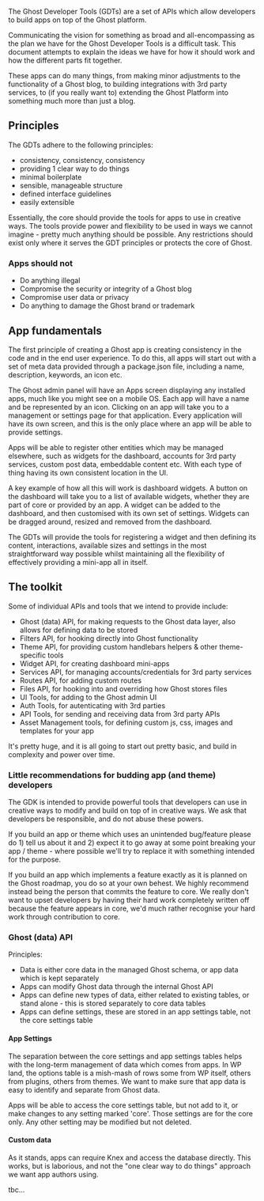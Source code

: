 The Ghost Developer Tools (GDTs) are a set of APIs which allow developers to build apps on top of the Ghost platform.

Communicating the vision for something as broad and all-encompassing as the plan we have for the Ghost Developer Tools is a difficult task. This document attempts to explain the ideas we have for how it should work and how the different parts fit together.

These apps can do many things, from making minor adjustments to the functionality of a Ghost blog, to building integrations with 3rd party services, to (if you really want to) extending the Ghost Platform into something much more than just a blog.


## Principles

The GDTs adhere to the following principles:

* consistency, consistency, consistency
* providing 1 clear way to do things
* minimal boilerplate
* sensible, manageable structure
* defined interface guidelines 
* easily extensible


Essentially, the core should provide the tools for apps to use in creative ways. The tools provide power and flexibility to be used in ways we cannot imagine - pretty much anything should be possible. Any restrictions should exist only where it serves the GDT principles or protects the core of Ghost. 

### Apps should not

* Do anything illegal
* Compromise the security or integrity of a Ghost blog
* Compromise user data or privacy
* Do anything to damage the Ghost brand or trademark


## App fundamentals

The first principle of creating a Ghost app is creating consistency in the code and in the end user experience. To do this, all apps will start out with a set of meta data provided through a package.json file, including a name, description, keywords, an icon etc.

The Ghost admin panel will have an Apps screen displaying any installed apps, much like you might see on a mobile OS. Each app will have a name and be represented by an icon. Clicking on an app will take you to a management or settings page for that application. Every application will have its own screen, and this is the only place where an app will be able to provide settings.

Apps will be able to register other entities which may be managed elsewhere, such as widgets for the dashboard, accounts for 3rd party services, custom post data, embeddable content etc. With each type of thing having its own consistent location in the UI.

A key example of how all this will work is dashboard widgets. A button on the dashboard will take you to a list of available widgets, whether they are part of core or provided by an app. A widget can be added to the dashboard, and then customised with its own set of settings. Widgets can be dragged around, resized and removed from the dashboard.

The GDTs will provide the tools for registering a widget and then defining its content, interactions, available sizes and settings in the most straightforward way possible whilst maintaining all the flexibility of effectively providing a mini-app all in itself.


## The toolkit

Some of individual APIs and tools that we intend to provide include:

- Ghost (data) API, for making requests to the Ghost data layer, also allows for defining data to be stored
- Filters API, for hooking directly into Ghost functionality
- Theme API, for providing custom handlebars helpers & other theme-specific tools
- Widget API, for creating dashboard mini-apps
- Services API, for managing accounts/credentials for 3rd party services
- Routes API, for adding custom routes
- Files API, for hooking into and overriding how Ghost stores files
- UI Tools, for adding to the Ghost admin UI
- Auth Tools, for autenticating with 3rd parties
- API Tools, for sending and receiving data from 3rd party APIs
- Asset Management tools, for defining custom js, css, images and templates for your app

It's pretty huge, and it is all going to start out pretty basic, and build in complexity and power over time.

### Little recommendations for budding app (and theme) developers

The GDK is intended to provide powerful tools that developers can use in creative ways to modify and build on top of in creative ways. We ask that developers be responsible, and do not abuse these powers.

If you build an app or theme which uses an unintended bug/feature please do 1) tell us about it and 2) expect it to go away at some point breaking your app / theme - where possible we'll try to replace it with something intended for the purpose.

If you build an app which implements a feature exactly as it is planned on the Ghost roadmap, you do so at your own behest. We highly recommend instead being the person that commits the feature to core. We really don't want to upset developers by having their hard work completely written off because the feature appears in core, we'd much rather recognise your hard work through contribution to core.

### Ghost (data) API

Principles:

- Data is either core data in the managed Ghost schema, or app data which is kept separately
- Apps can modify Ghost data through the internal Ghost API
- Apps can define new types of data, either related to existing tables, or stand alone - this is stored separately to core data tables
- Apps can define settings, these are stored in an app settings table, not the core settings table

#### App Settings

The separation between the core settings and app settings tables helps with the long-term management of data which comes from apps. In WP land, the options table is a mish-mash of rows some from WP itself, others from plugins, others from themes. We want to make sure that app data is easy to identify and separate from Ghost data.

Apps will be able to access the core settings table, but not add to it, or make changes to any setting marked 'core'. Those settings are for the core only. Any other setting may be modified but not deleted.

#### Custom data

As it stands, apps can require Knex and access the database directly. This works, but is laborious, and not the "one clear way to do things" approach we want app authors using.

tbc...
